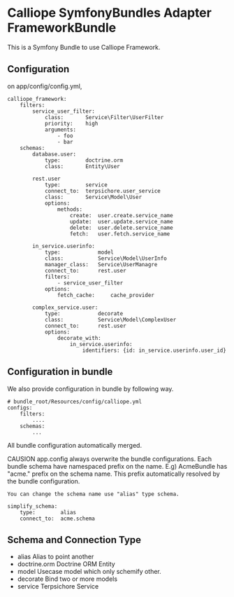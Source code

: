 Calliope SymfonyBundles Adapter FrameworkBundle
====

This is a Symfony Bundle to use Calliope Framework.


## Configuration

on app/config/config.yml,

	calliope_framework:
		filters:
			service_user_filter:
				class:       Service\Filter\UserFilter
				priority:    high
				arguments:
					- foo
					- bar
		schemas:
			database.user:
				type:        doctrine.orm
				class:       Entity\User

			rest.user
				type:        service
				connect_to:  terpsichore.user_service
				class:       Service\Model\User
				options:
					methods:
						create:  user.create.service_name
						update:  user.update.service_name
						delete:  user.delete.service_name
						fetch:   user.fetch.service_name

			in_service.userinfo:
				type:            model
				class:           Service\Model\UserInfo
				manager_class:   Service\UserManagre
				connect_to:      rest.user
				filters:
					- service_user_filter
				options:
					fetch_cache:     cache_provider

			complex_service.user:
				type:            decorate
				class:           Service\Model\ComplexUser
				connect_to:      rest.user
				options:
					decorate_with:
						in_service.userinfo: 
							identifiers: {id: in_service.userinfo.user_id}
					
## Configuration in bundle
  
 We also provide configuration in bundle by following way.

	# bundle_root/Resources/config/calliope.yml
	configs:
		filters:
			....
		schemas:
			...

All bundle configuration automatically merged.

CAUSION 
  app.config always overwrite the bundle configurations.
  Each bundle schema have namespaced prefix on the name.
  E.g)
    AcmeBundle has "acme." prefix on the schema name.
    This prefix automatically resolved by the bundle configuration. 

	You can change the schema name use "alias" type schema.

	simplify_schema:
		type:        alias
		connect_to:  acme.schema

## Schema and Connection Type

  - alias          Alias to point another
  - doctrine.orm   Doctrine ORM Entity
  - model          Usecase model which only schemify other.
  - decorate       Bind two or more models 
  - service        Terpsichore Service 

<!--
## Cache the response

  Calliope can cache the fetch response with criteria. 
  
  In SchemaManager, we do 

    # Use Schemifier to convert cached data to model
	$data = $cacheProvider->fetch($cacheId);
	$model = $schemaManager->denormalize($data);

	# Cache the data
	$data = $schemManager->normalize($model);
	$cacheProvider->save($cacheId, $data);
-->

